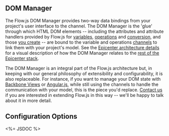 ## DOM Manager

The Flow.js DOM Manager provides two-way data bindings from your project's user interface to the channel. The DOM Manager is the 'glue' through which HTML DOM elements -- including the attributes and attribute handlers provided by Flow.js for [variables](../../attributes-overview/), [operations](../../operations-overview/) and [conversion](../../converter-overview/), and those [you create](./attributes/attribute-manager/) -- are bound to the variable and operations [channels](../../channel-overview/) to link them with your project's model. See the [Epicenter architecture details](../../../creating_your_interface/arch_details/) for a visual description of how the DOM Manager relates to the [rest of the Epicenter stack](../../../creating_your_interface/).

The DOM Manager is an integral part of the Flow.js architecture but, in keeping with our general philosophy of extensibility and configurability, it is also replaceable. For instance, if you want to manage your DOM state with [Backbone Views](http://backbonejs.org) or [Angular.js](https://angularjs.org), while still using the channels to handle the communication with your model, this is the piece you'd replace. [Contact us](http://forio.com/about/contact/) if you are interested in extending Flow.js in this way -- we'll be happy to talk about it in more detail.

## Configuration Options

<%= JSDOC %>
